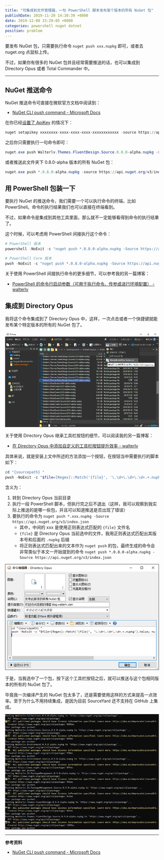 ```yaml
---
title: "可集成到文件管理器，一句 PowerShell 脚本发布某个版本的所有 NuGet 包"
publishDate: 2019-11-20 14:38:39 +0800
date: 2019-12-08 15:29:05 +0800
categories: powershell nuget dotnet
position: problem
---
```


要发布 NuGet 包，只需要执行命令 `nuget push xxx.nupkg` 即可，或者去 nuget.org 点鼠标上传。

不过，如果你有很多的 NuGet 包并且经常需要推送的话，也可以集成到 Directory Opus 或者 Total Commander 中。

---

<div id="toc"></div>

## NuGet 推送命令

NuGet 推送命令可直接在微软官方文档中阅读到：

- [NuGet CLI push command - Microsoft Docs](https://docs.microsoft.com/en-us/nuget/reference/cli-reference/cli-ref-push)

在你已经[设置了 ApiKey](https://docs.microsoft.com/en-us/nuget/reference/cli-reference/cli-ref-setapikey) 的情况下：

```powershell
nuget setapikey xxxxxxxx-xxxx-xxxx-xxxx-xxxxxxxxxxxx -source https://api.nuget.org/v3/index.json
```

之后你只需要执行一句命令即可：

```powershell
nuget.exe push Walterlv.Themes.FluentDesign.Source.0.8.0-alpha.nupkg -source https://api.nuget.org/v3/index.json
```

或者推送此文件夹下 0.8.0-alpha 版本的所有 NuGet 包：

```powershell
nuget.exe push *.0.8.0-alpha.nupkg -source https://api.nuget.org/v3/index.json
```

## 用 PowerShell 包装一下

要执行 NuGet 的推送命令，我们需要一个可以执行命令的终端，比如 PowerShell。命令的执行结果我们也可以直接在终端看到。

不过，如果命令是集成到其他工具里面，那么就不一定能够看得到命令的执行结果了。

这个时候，可以考虑用 PowerShell 间接执行这个命令：

```powershell
# PowerShell 版本
powershell -NoExit -c "nuget push *.0.8.0-alpha.nupkg -Source https://api.nuget.org/v3/index.json"
```

```powershell
# PowerShell Core 版本
pwsh -NoExit -c "nuget push *.0.8.0-alpha.nupkg -Source https://api.nuget.org/v3/index.json"
```

关于使用 PowerShell 间接执行命令的更多细节，可以参考我的另一篇博客：

- [PowerShell 的命令行启动参数（可用于执行命令、传参或进行环境配置） - walterlv](/post/powershell-startup-arguments.html)

## 集成到 Directory Opus

我将这个命令集成到了 Directory Opus 中，这样，一次点击或者一个快捷键就能发布某个特定版本的所有的 NuGet 包了。

![集成到 Directory Opus](/static/posts/2019-11-20-14-31-13.png)

关于使用 Directory Opus 继承工具栏按钮的细节，可以阅读我的另一篇博客：

- [在 Directory Opus 中添加自定义的工具栏按钮提升效率 - walterlv](/post/directory-opus-custom-toolbar-buttons.html)

具体来说，就是安装上文中所述的方法添加一个按钮，在按钮当中需要执行的脚本如下：

```powershell
cd "{sourcepath} "
pwsh -NoExit -c "$file=[Regex]::Match('{file}', '\.\d+\.\d+\.\d+.+.nupkg').Value; nuget push *$file -Source https://api.nuget.org/v3/index.json"
```

含义为：

1. 转到 Directory Opus 当前目录
1. 执行一段 PowerShell 脚本，但执行完之后不退出（这样，我可以观察到我实际上推送的是哪一些包，并且可以知道推送是否出现了错误）
1. 要执行的命令为 `nuget push *.xxx.nupkg -Source https://api.nuget.org/v3/index.json`
    - 其中，中间的 xxx 是使用正则表达式匹配的 `{file}` 文件名
    - `{file}` 是 Directory Opus 当前选中的文件，我用正则表达式匹配出其版本号和后面的 `.nupkg` 后缀
    - 将正则表达式匹配出来的文本作为 `nuget push` 的包，最终生成的命令会非常类似于本文一开始提到的命令 `nuget push *.0.8.0-alpha.nupkg -Source https://api.nuget.org/v3/index.json`

![Directory Opus 工具栏按钮](/static/posts/2019-11-22-14-52-06.png)

于是，当我选中了一个包，按下这个工具栏按钮之后，就可以推送与这个包相同版本的所有的 NuGet 包了。

毕竟我一次编译产生的 NuGet 包太多了，还是需要使用这样的方式来提高一点效率。至于为什么不用持续集成，是因为目前 SourceYard 还不支持在 GitHub 上集成。

![一键推送 NuGet 包](/static/posts/2019-11-24-13-18-30.png)

---

**参考资料**

- [NuGet CLI push command - Microsoft Docs](https://docs.microsoft.com/en-us/nuget/reference/cli-reference/cli-ref-push)
